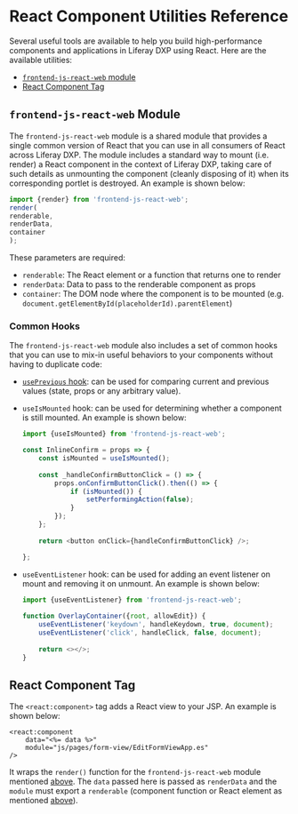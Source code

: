 # React Component Utilities Reference

Several useful tools are available to help you build high-performance components and applications in Liferay DXP using React. Here are the available utilities:

* [`frontend-js-react-web` module](#frontend-js-react-web-module)
* [React Component Tag](#react-component-tag)

## `frontend-js-react-web` Module

The `frontend-js-react-web` module is a shared module that provides a single common version of React that you can use in all consumers of React across Liferay DXP. The module includes a standard way to mount (i.e. render) a React component in the context of Liferay DXP, taking care of such details as unmounting the component (cleanly disposing of it) when its corresponding portlet is destroyed. An example is shown below:

```javascript
import {render} from 'frontend-js-react-web';
render(
renderable,
renderData,
container
);
```

These parameters are required:

* `renderable`: The React element or a function that returns one to render
* `renderData`: Data to pass to the renderable component as props
* `container`: The DOM node where the component is to be mounted (e.g. `document.getElementById(placeholderId).parentElement`)

### Common Hooks

The `frontend-js-react-web` module also includes a set of common hooks that you can use to mix-in useful behaviors to your components without having to duplicate code:

* [`usePrevious` hook](https://reactjs.org/docs/hooks-faq.html#how-to-get-the-previous-props-or-state): can be used for comparing current and previous values (state, props or any arbitrary value).
* `useIsMounted` hook: can be used for determining whether a component is still mounted. An example is shown below:

    ```javascript
    import {useIsMounted} from 'frontend-js-react-web';

    const InlineConfirm = props => {
        const isMounted = useIsMounted();
     
        const _handleConfirmButtonClick = () => {
            props.onConfirmButtonClick().then(() => {
                if (isMounted()) {
                    setPerformingAction(false);
                }
            });
        };
        
        return <button onClick={handleConfirmButtonClick} />;

    };
    ```

* `useEventListener` hook: can be used for adding an event listener on mount and removing it on unmount. An example is shown below:

    ```javascript
    import {useEventListener} from 'frontend-js-react-web';
     
    function OverlayContainer({root, allowEdit}) {
        useEventListener('keydown', handleKeydown, true, document);
        useEventListener('click', handleClick, false, document);
     
        return <></>;
    }
    ```
    
## React Component Tag

The `<react:component>` tag adds a React view to your JSP. An example is shown below:

```markup
<react:component
    data="<%= data %>"
    module="js/pages/form-view/EditFormViewApp.es"
/>
```

It wraps the `render()` function for the `frontend-js-react-web` module mentioned [above](#frontend-js-react-web-module). The `data` passed here is passed as `renderData` and the `module` must export a `renderable` (component function or React element as mentioned [above](#frontend-js-react-web-module)).